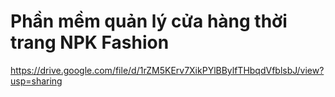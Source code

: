 # Phần mềm quản lý cửa hàng thời trang NPK Fashion
https://drive.google.com/file/d/1rZM5KErv7XikPYlBBylfTHbqdVfblsbJ/view?usp=sharing
